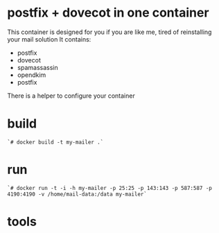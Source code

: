 # postfix + dovecot in one container

This container is designed for you if you are like me, tired of reinstalling your mail solution
It contains:

  * postfix
  * dovecot
  * spamassassin 
  * opendkim
  * postfix

There is a helper to configure your container

# build

	`# docker build -t my-mailer .`

# run

	`# docker run -t -i -h my-mailer -p 25:25 -p 143:143 -p 587:587 -p 4190:4190 -v /home/mail-data:/data my-mailer`	

# tools

